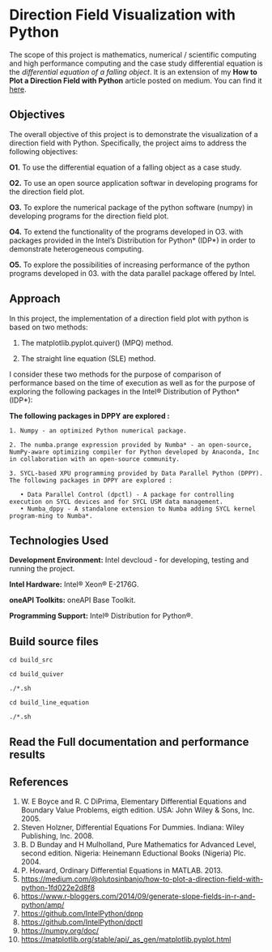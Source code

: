 # Direction Field Visualization with Python

The scope of this project is mathematics, numerical / scientific computing and high performance computing and the case study differential equation is the *differential equation of a falling object*. It is an extension of my **How to Plot a Direction Field with Python** article posted on medium. You can find it [here](https://medium.com/@olutosinbanjo/how-to-plot-a-direction-field-with-python-1fd022e2d8f8). 

## Objectives

The overall objective of this project is to demonstrate the visualization of a direction field with Python. Specifically, the project aims to address the following objectives: 

**O1.** To use the differential equation of a falling object as a case study. 

**O2.** To use an open source application softwar in developing programs for the direction field plot.

**O3.** To explore the numerical package of the python software (numpy) in developing programs for the direction field plot.

**O4.** To extend the functionality of the programs developed in O3. with packages provided in the Intel’s Distribution for Python* (IDP*) in order to demonstrate heterogeneous computing.

**O5.** To explore the possibilities of increasing performance of the python programs developed in 03. with the data parallel package offered by Intel. 

## Approach

In this project, the implementation of a direction field plot with python is based on two methods:

1. The matplotlib.pyplot.quiver() (MPQ) method.
 
2. The straight line equation (SLE) method.  

I consider these two methods for the purpose of comparison of performance based on the time of execution  as well as for the purpose of exploring the following packages in the Intel® Distribution of Python* (IDP*):

**The following packages in DPPY are explored :**

    1. Numpy - an optimized Python numerical package.
    
    2. The numba.prange expression provided by Numba* - an open-source, NumPy-aware optimizing compiler for Python developed by Anaconda, Inc in collaboration with an open-source community.
    
    3. SYCL-based XPU programming provided by Data Parallel Python (DPPY). The following packages in DPPY are explored :
    
       • Data Parallel Control (dpctl) - A package for controlling execution on SYCL devices and for SYCL USM data management.
       • Numba_dppy - A standalone extension to Numba adding SYCL kernel program-ming to Numba*.

    
## Technologies Used

**Development Environment:** Intel devcloud - for developing, testing and running the project.

**Intel Hardware:** Intel® Xeon® E-2176G.

**oneAPI Toolkits:** oneAPI Base Toolkit.

**Programming Support:** Intel® Distribution for Python®. 

## Build source files

```
cd build_src

cd build_quiver

./*.sh

cd build_line_equation

./*.sh
```

## Read the Full documentation and performance results



## References

1. W. E Boyce and R. C DiPrima, Elementary Differential Equations and Boundary Value Problems, eigth edition. USA: John Wiley & Sons, Inc. 2005.
2. Steven Holzner, Differential Equations For Dummies. Indiana: Wiley Publishing, Inc. 2008.
3. B. D Bunday and H Mulholland, Pure Mathematics for Advanced Level, second edition. Nigeria: Heinemann Eductional Books (Nigeria) Plc. 2004.
4. P. Howard, Ordinary Differential Equations in MATLAB. 2013.
5. https://medium.com/@olutosinbanjo/how-to-plot-a-direction-field-with-python-1fd022e2d8f8
6. https://www.r-bloggers.com/2014/09/generate-slope-fields-in-r-and-python/amp/
7. https://github.com/IntelPython/dpnp
8. https://github.com/IntelPython/dpctl
9. https://numpy.org/doc/
10. https://matplotlib.org/stable/api/_as_gen/matplotlib.pyplot.html
